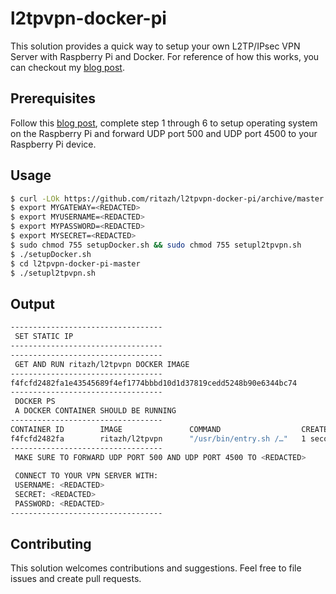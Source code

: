 # l2tpvpn-docker-pi

This solution provides a quick way to setup your own L2TP/IPsec VPN Server with Raspberry Pi and Docker. For reference of how this works, you can checkout my [blog post](https://ritazh.com/running-your-own-l2tp-ipsec-vpn-server-with-raspberry-pi-and-docker-7342e19498bd).

## Prerequisites

Follow this [blog post](https://ritazh.com/setup-your-own-l2tp-vpn-server-with-raspberry-pi-170d3d4df04c), complete step 1 through 6 to setup operating system on the Raspberry Pi and forward UDP port 500 and UDP port 4500 to your Raspberry Pi device.

## Usage

```bash
$ curl -LOk https://github.com/ritazh/l2tpvpn-docker-pi/archive/master.zip && unzip master.zip && cd l2tpvpn-docker-pi-master
$ export MYGATEWAY=<REDACTED>
$ export MYUSERNAME=<REDACTED>
$ export MYPASSWORD=<REDACTED>
$ export MYSECRET=<REDACTED>
$ sudo chmod 755 setupDocker.sh && sudo chmod 755 setupl2tpvpn.sh
$ ./setupDocker.sh
$ cd l2tpvpn-docker-pi-master
$ ./setupl2tpvpn.sh
```

## Output

```bash
----------------------------------
 SET STATIC IP
----------------------------------
----------------------------------
 GET AND RUN ritazh/l2tpvpn DOCKER IMAGE
----------------------------------
f4fcfd2482fa1e43545689f4ef1774bbbd10d1d37819cedd5248b90e6344bc74
----------------------------------
 DOCKER PS
 A DOCKER CONTAINER SHOULD BE RUNNING
----------------------------------
CONTAINER ID        IMAGE               COMMAND                  CREATED             STATUS                  PORTS               NAMES
f4fcfd2482fa        ritazh/l2tpvpn      "/usr/bin/entry.sh /…"   1 second ago        Up Less than a second                       optimistic_dijkstra
----------------------------------
 MAKE SURE TO FORWARD UDP PORT 500 AND UDP PORT 4500 TO <REDACTED>
                                  
 CONNECT TO YOUR VPN SERVER WITH: 
 USERNAME: <REDACTED>
 SECRET: <REDACTED>
 PASSWORD: <REDACTED>
----------------------------------
```

## Contributing

This solution welcomes contributions and suggestions. Feel free to file issues and create pull requests. 
